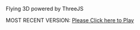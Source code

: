 Flying 3D powered by ThreeJS

MOST RECENT VERSION: [Please Click here to Play](https://rawcdn.githack.com/alperenbutun/Flying-3d/6ff8111/index.html)

